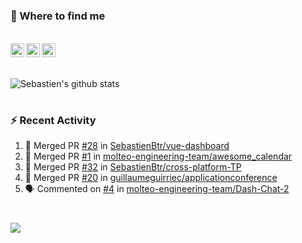 
<h1></h1>

### :speech_balloon: Where to find me

</br>
<a href="https://twitter.com/seb_bouttier">
  <img align="left" width="22px" src="https://cdn.jsdelivr.net/npm/simple-icons@v3/icons/twitter.svg" />
</a>
<a href="https://www.linkedin.com/in/sebastien-bouttier">
  <img align="left" width="22px" src="https://cdn.jsdelivr.net/npm/simple-icons@v3/icons/linkedin.svg" />
</a>
<a href="https://sebastien-bouttier.medium.com/">
  <img align="left" width="22px" src="https://cdn.jsdelivr.net/npm/simple-icons@v3/icons/medium.svg" />
</a>
</br>

<h1></h1>

![Sebastien's github stats](https://github-readme-stats.vercel.app/api?username=sebastienBtr&show_icons=true&title_color=24292e&icon_color=40c463&text_color=24292e&bg_color=fff&count_private=true)

<h1></h1>

### :zap: Recent Activity

<!--START_SECTION:activity-->
1. 🎉 Merged PR [#28](https://github.com/SebastienBtr/vue-dashboard/pull/28) in [SebastienBtr/vue-dashboard](https://github.com/SebastienBtr/vue-dashboard)
2. 🎉 Merged PR [#1](https://github.com/molteo-engineering-team/awesome_calendar/pull/1) in [molteo-engineering-team/awesome_calendar](https://github.com/molteo-engineering-team/awesome_calendar)
3. 🎉 Merged PR [#32](https://github.com/SebastienBtr/cross-platform-TP/pull/32) in [SebastienBtr/cross-platform-TP](https://github.com/SebastienBtr/cross-platform-TP)
4. 🎉 Merged PR [#20](https://github.com/guillaumeguirriec/applicationconference/pull/20) in [guillaumeguirriec/applicationconference](https://github.com/guillaumeguirriec/applicationconference)
5. 🗣 Commented on [#4](https://github.com/molteo-engineering-team/Dash-Chat-2/issues/4) in [molteo-engineering-team/Dash-Chat-2](https://github.com/molteo-engineering-team/Dash-Chat-2)
<!--END_SECTION:activity-->

<h1></h1>

![](https://komarev.com/ghpvc/?username=sebastienBtr)
